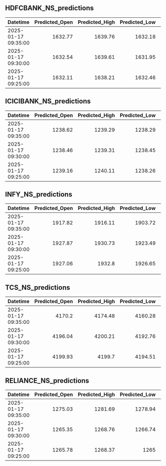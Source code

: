 ## HDFCBANK_NS_predictions
| Datetime            |   Predicted_Open |   Predicted_High |   Predicted_Low |   Predicted_Close |   Predicted_Volume |
|:--------------------|-----------------:|-----------------:|----------------:|------------------:|-------------------:|
| 2025-01-17 09:35:00 |          1632.77 |          1639.76 |         1632.18 |           1634.29 |            39329.5 |
| 2025-01-17 09:30:00 |          1632.54 |          1639.61 |         1631.95 |           1633.92 |            38541.8 |
| 2025-01-17 09:25:00 |          1632.11 |          1638.21 |         1632.46 |           1633.87 |            57841.4 |

## ICICIBANK_NS_predictions
| Datetime            |   Predicted_Open |   Predicted_High |   Predicted_Low |   Predicted_Close |   Predicted_Volume |
|:--------------------|-----------------:|-----------------:|----------------:|------------------:|-------------------:|
| 2025-01-17 09:35:00 |          1238.62 |          1239.29 |         1238.29 |           1239.03 |             100851 |
| 2025-01-17 09:30:00 |          1238.46 |          1239.31 |         1238.45 |           1238.62 |             120986 |
| 2025-01-17 09:25:00 |          1239.16 |          1240.11 |         1238.26 |           1238.06 |             151961 |

## INFY_NS_predictions
| Datetime            |   Predicted_Open |   Predicted_High |   Predicted_Low |   Predicted_Close |   Predicted_Volume |
|:--------------------|-----------------:|-----------------:|----------------:|------------------:|-------------------:|
| 2025-01-17 09:35:00 |          1917.82 |          1916.11 |         1903.72 |           1896.77 |             249299 |
| 2025-01-17 09:30:00 |          1927.87 |          1930.73 |         1923.49 |           1925.8  |             145134 |
| 2025-01-17 09:25:00 |          1927.06 |          1932.8  |         1926.65 |           1929.69 |             198511 |

## TCS_NS_predictions
| Datetime            |   Predicted_Open |   Predicted_High |   Predicted_Low |   Predicted_Close |   Predicted_Volume |
|:--------------------|-----------------:|-----------------:|----------------:|------------------:|-------------------:|
| 2025-01-17 09:35:00 |          4170.2  |          4174.48 |         4160.28 |           4164.56 |            44915.1 |
| 2025-01-17 09:30:00 |          4196.04 |          4200.21 |         4192.76 |           4198.37 |            41953.5 |
| 2025-01-17 09:25:00 |          4199.93 |          4199.7  |         4194.51 |           4201.63 |            35222.7 |

## RELIANCE_NS_predictions
| Datetime            |   Predicted_Open |   Predicted_High |   Predicted_Low |   Predicted_Close |   Predicted_Volume |
|:--------------------|-----------------:|-----------------:|----------------:|------------------:|-------------------:|
| 2025-01-17 09:35:00 |          1275.03 |          1281.69 |         1278.94 |           1278.96 |             407841 |
| 2025-01-17 09:30:00 |          1265.35 |          1268.76 |         1266.74 |           1267.56 |             312307 |
| 2025-01-17 09:25:00 |          1265.78 |          1268.37 |         1265    |           1266.97 |             273857 |

